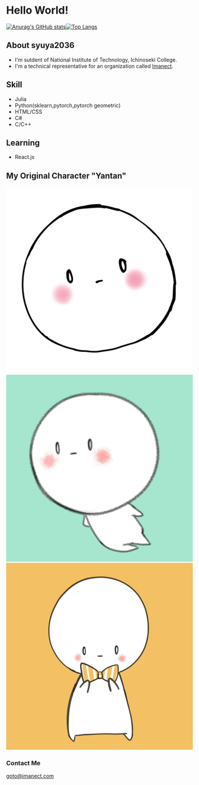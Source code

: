 # Hello World!

[![Anurag's GitHub stats](https://github-readme-stats.vercel.app/api?username=syuya2036)](https://github.com/syuya2036/github-readme-stats)[![Top Langs](https://github-readme-stats.vercel.app/api/top-langs/?username=syuya2036&layout=compact)](https://github.com/anuraghazra/github-readme-stats)

## About syuya2036

- I'm sutdent of National Institute of Technology, Ichinoseki College.
- I'm a technical representative for an organization called [Imanect](https://imanect.com).

## Skill

- Julia
- Python(sklearn,pytorch,pytorch geometric)
- HTML/CSS
- C#
- C/C++

## Learning

- React.js

## My Original Character "Yantan"

![Myicon](./Myicon/Icon10.JPG)![Myicon](./Myicon/Icon11.JPG)![Myicon](./Myicon/Icon14.JPG)

### Contact Me

goto@imanect.com

<!--
**syuya2036/syuya2036** is a ✨ _special_ ✨ repository because its `README.md` (this file) appears on your GitHub profile.

Here are some ideas to get you started:

- 🔭 I’m currently working on ...
- 🌱 I’m currently learning ...
- 👯 I’m looking to collaborate on ...
- 🤔 I’m looking for help with ...
- 💬 Ask me about ... 
- 📫 How to reach me: ...
- 😄 Pronouns: ...
- ⚡ Fun fact: ...
-->

